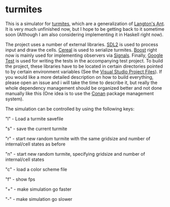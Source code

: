 # turmites
This is a simulator for [turmites](https://en.wikipedia.org/wiki/Turmite), which are a generalization of [Langton's Ant](https://en.wikipedia.org/wiki/Langton%27s_ant). It is very much unfinished now, but I hope to be getting back to it sometime soon (Although I am also considering implementing it in Haskell right now).

The project uses a number of external libraries. [SDL2](https://www.libsdl.org/download-2.0.php) is used to process input and draw the cells. [Cereal](https://uscilab.github.io/cereal/) is used to serialize turmites. [Boost](https://www.boost.org/) right now is mainly used for implementing observers via [Signals](https://www.boost.org/doc/libs/1_72_0/doc/html/signals2.html). Finally, [Google Test](https://github.com/google/googletest) is used for writing the tests in the accompanying test project. To build the project, these libraries have to be located in certain directories pointed to by certain environment variables (See the [Visual Studio Project Files](https://github.com/ehonda/turmites/blob/master/turmites/app/app.vcxproj)). If you would like a more detailed description on how to build everything, please open an issue and i will take the time to describe it, but really the whole dependency management should be organized better and not done manually like this (One idea is to use the [Conan](https://conan.io/) package management system).

The simulation can be controlled by using the following keys:

"l" - Load a turmite savefile

"s" - save the current turmite

"r" - start new random turmite with the same gridsize and number of internal/cell states as before

"n" - start new random turmite, specifying gridsize and number of internal/cell states

"c" - load a color scheme file

"f" - show fps

"+" - make simulation go faster

"-" - make simulation go slower
